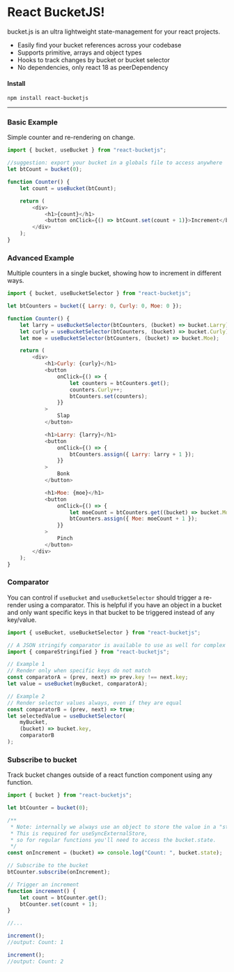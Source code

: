 # React BucketJS!

bucket.js is an ultra lightweight state-management for your react projects.

-   Easily find your bucket references across your codebase
-   Supports primitive, arrays and object types
-   Hooks to track changes by bucket or bucket selector
-   No dependencies, only react 18 as peerDependency

#### Install

```
npm install react-bucketjs
```

---

### Basic Example

Simple counter and re-rendering on change.

```js
import { bucket, useBucket } from "react-bucketjs";

//suggestion: export your bucket in a globals file to access anywhere
let btCount = bucket(0);

function Counter() {
    let count = useBucket(btCount);

    return (
        <div>
            <h1>{count}</h1>
            <button onClick={() => btCount.set(count + 1)}>Increment</button>
        </div>
    );
}
```

### Advanced Example

Multiple counters in a single bucket, showing how to increment in different ways.

```js
import { bucket, useBucketSelector } from "react-bucketjs";

let btCounters = bucket({ Larry: 0, Curly: 0, Moe: 0 });

function Counter() {
    let larry = useBucketSelector(btCounters, (bucket) => bucket.Larry);
    let curly = useBucketSelector(btCounters, (bucket) => bucket.Curly);
    let moe = useBucketSelector(btCounters, (bucket) => bucket.Moe);

    return (
        <div>
            <h1>Curly: {curly}</h1>
            <button
                onClick={() => {
                    let counters = btCounters.get();
                    counters.Curly++;
                    btCounters.set(counters);
                }}
            >
                Slap
            </button>

            <h1>Larry: {larry}</h1>
            <button
                onClick={() => {
                    btCounters.assign({ Larry: larry + 1 });
                }}
            >
                Bonk
            </button>

            <h1>Moe: {moe}</h1>
            <button
                onClick={() => {
                    let moeCount = btCounters.get((bucket) => bucket.Moe);
                    btCounters.assign({ Moe: moeCount + 1 });
                }}
            >
                Pinch
            </button>
        </div>
    );
}
```

### Comparator

You can control if `useBucket` and `useBucketSelector` should trigger a re-render using a comparator. This is helpful if you have an object in a bucket and only want specific keys in that bucket to be triggered instead of any key/value.

```js
import { useBucket, useBucketSelector } from "react-bucketjs";

// A JSON stringify comparator is available to use as well for complex objects/arrays
import { compareStringified } from "react-bucketjs";

// Example 1
// Render only when specific keys do not match
const comparatorA = (prev, next) => prev.key !== next.key;
let value = useBucket(myBucket, comparatorA);

// Example 2
// Render selector values always, even if they are equal
const comparatorB = (prev, next) => true;
let selectedValue = useBucketSelector(
    myBucket,
    (bucket) => bucket.key,
    comparatorB
);
```

### Subscribe to bucket

Track bucket changes outside of a react function component using any function.

```js
import { bucket } from "react-bucketjs";

let btCounter = bucket(0);

/**
 * Note: internally we always use an object to store the value in a "state".
 * This is required for useSyncExternalStore,
 * so for regular functions you'll need to access the bucket.state.
 */
const onIncrement = (bucket) => console.log("Count: ", bucket.state);

// Subscribe to the bucket
btCounter.subscribe(onIncrement);

// Trigger an increment
function increment() {
    let count = btCounter.get();
    btCounter.set(count + 1);
}

//...

increment();
//output: Count: 1

increment();
//output: Count: 2
```
